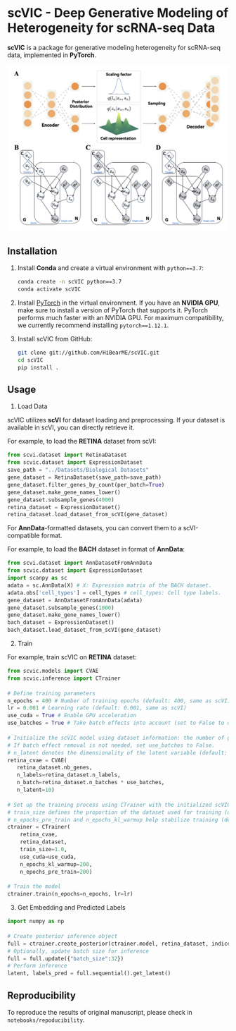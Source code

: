 # scVIC - Deep Generative Modeling of Heterogeneity for scRNA-seq Data

**scVIC** is a package for generative modeling heterogeneity for scRNA-seq data, implemented in **PyTorch**.

![Overview of scVIC](https://raw.githubusercontent.com/HiBearME/scVIC/master/figures/Overview.png "Overview of scVIC")
## Installation

1. Install **Conda** and create a virtual environment with `python==3.7`:

   ```bash
   conda create -n scVIC python==3.7
   conda activate scVIC
   ```

2. Install [PyTorch](https://pytorch.org) in the virtual environment. If you have an **NVIDIA GPU**, make sure to install a version of PyTorch that supports it. PyTorch performs much faster with an NVIDIA GPU. For maximum compatibility, we currently recommend installing `pytorch==1.12.1`.

3. Install scVIC from GitHub:

   ```bash
   git clone git://github.com/HiBearME/scVIC.git
   cd scVIC
   pip install .
   ```


## Usage
1. Load Data

scVIC utilizes **scVI** for dataset loading and preprocessing. If your dataset is available in scVI, you can directly retrieve it.  

For example, to load the **RETINA** dataset from scVI:

```python
from scvi.dataset import RetinaDataset
from scvic.dataset import ExpressionDataset
save_path = "../Datasets/Biological Datasets"
gene_dataset = RetinaDataset(save_path=save_path)
gene_dataset.filter_genes_by_count(per_batch=True)
gene_dataset.make_gene_names_lower()
gene_dataset.subsample_genes(4000)
retina_dataset = ExpressionDataset()
retina_dataset.load_dataset_from_scVI(gene_dataset)
```

For **AnnData**-formatted datasets, you can convert them to a scVI-compatible format.  

For example, to load the **BACH** dataset in format of **AnnData**:

```python
from scvi.dataset import AnnDatasetFromAnnData
from scvic.dataset import ExpressionDataset
import scanpy as sc
adata = sc.AnnData(X) # X: Expression matrix of the BACH dataset.
adata.obs['cell_types'] = cell_types # cell_types: Cell type labels.
gene_dataset = AnnDatasetFromAnnData(adata)
gene_dataset.subsample_genes(1000)
gene_dataset.make_gene_names_lower()
bach_dataset = ExpressionDataset()
bach_dataset.load_dataset_from_scVI(gene_dataset)
```

2. Train

For example, train scVIC on **RETINA** dataset:

```python
from scvic.models import CVAE
from scvic.inference import CTrainer

# Define training parameters
n_epochs = 400 # Number of training epochs (default: 400, same as scVI)
lr = 0.001 # Learning rate (default: 0.001, same as scVI)
use_cuda = True # Enable GPU acceleration
use_batches = True # Take batch effects into account (set to False to disable)

# Initialize the scVIC model using dataset information: the number of genes, cell types, and batches.
# If batch effect removal is not needed, set use_batches to False.
# n_latent denotes the dimensionality of the latent variable (default: 10, same as scVI)
retina_cvae = CVAE(
   retina_dataset.nb_genes, 
   n_labels=retina_dataset.n_labels,
   n_batch=retina_dataset.n_batches * use_batches, 
   n_latent=10)

# Set up the training process using CTrainer with the initialized scVIC model and RNA-seq dataset.
# train_size defines the proportion of the dataset used for training (default: 100%)
# n_epochs_pre_train and n_epochs_kl_warmup help stabilize training (default: half of total epochs)
ctrainer = CTrainer(
    retina_cvae,
    retina_dataset,
    train_size=1.0,
    use_cuda=use_cuda,
    n_epochs_kl_warmup=200,
    n_epochs_pre_train=200)

# Train the model
ctrainer.train(n_epochs=n_epochs, lr=lr)
```
3. Get Embedding and Predicted Labels

```python
import numpy as np

# Create posterior inference object
full = ctrainer.create_posterior(ctrainer.model, retina_dataset, indices=np.arange(len(retina_dataset)))
# Optionally, update batch size for inference
full = full.update({"batch_size":32})
# Perform inference
latent, labels_pred = full.sequential().get_latent()
```

## Reproducibility

To reproduce the results of original manuscript, please check in `notebooks/repoducibility`.


